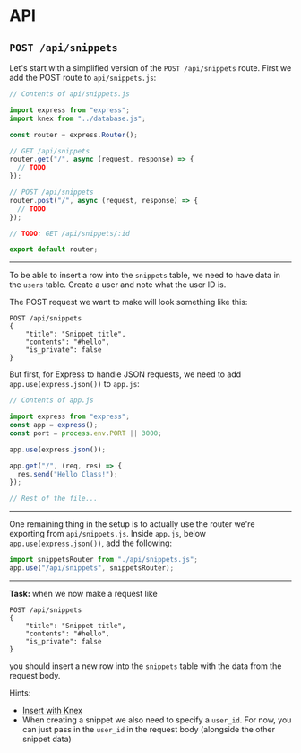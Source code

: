 # API

## `POST /api/snippets`

Let's start with a simplified version of the `POST /api/snippets` route. First we add the POST route to `api/snippets.js`:

```js
// Contents of api/snippets.js

import express from "express";
import knex from "../database.js";

const router = express.Router();

// GET /api/snippets
router.get("/", async (request, response) => {
  // TODO
});

// POST /api/snippets
router.post("/", async (request, response) => {
  // TODO
});

// TODO: GET /api/snippets/:id

export default router;
```

---

To be able to insert a row into the `snippets` table, we need to have data in the `users` table. Create a user and note what the user ID is.

The POST request we want to make will look something like this:

```text
POST /api/snippets
{
    "title": "Snippet title",
    "contents": "#hello",
    "is_private": false
}
```

But first, for Express to handle JSON requests, we need to add `app.use(express.json())` to `app.js`:

```js
// Contents of app.js

import express from "express";
const app = express();
const port = process.env.PORT || 3000;

app.use(express.json());

app.get("/", (req, res) => {
  res.send("Hello Class!");
});

// Rest of the file...
```

---

One remaining thing in the setup is to actually use the router we're exporting from `api/snippets.js`.
Inside `app.js`, below `app.use(express.json())`, add the following:

```js
import snippetsRouter from "./api/snippets.js";
app.use("/api/snippets", snippetsRouter);
```

---

**Task:** when we now make a request like

```text
POST /api/snippets
{
    "title": "Snippet title",
    "contents": "#hello",
    "is_private": false
}
```

you should insert a new row into the `snippets` table with the data from the request body.

Hints:

- [Insert with Knex](https://knexjs.org/guide/query-builder.html#insert)
- When creating a snippet we also need to specify a `user_id`. For now, you can just pass in the `user_id` in the request body (alongside the other snippet data)

